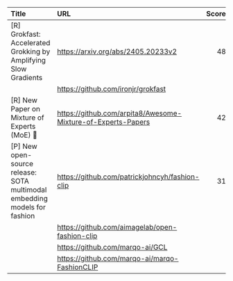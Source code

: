 | Title                                                                     | URL                                                          |   Score | Date                |
|:--------------------------------------------------------------------------|:-------------------------------------------------------------|--------:|:--------------------|
| [R] Grokfast: Accelerated Grokking by Amplifying Slow Gradients           | https://arxiv.org/abs/2405.20233v2                           |      48 | 2024-08-13 12:08:01 |
|                                                                           | https://github.com/ironjr/grokfast                           |         |                     |
| [R] New Paper on Mixture of Experts (MoE) 🚀                               | https://github.com/arpita8/Awesome-Mixture-of-Experts-Papers |      42 | 2024-08-14 07:02:30 |
| [P] New open-source release: SOTA multimodal embedding models for fashion | https://github.com/patrickjohncyh/fashion-clip               |      31 | 2024-08-14 11:00:13 |
|                                                                           | https://github.com/aimagelab/open-fashion-clip               |         |                     |
|                                                                           | https://github.com/marqo-ai/GCL                              |         |                     |
|                                                                           | https://github.com/marqo-ai/marqo-FashionCLIP                |         |                     |